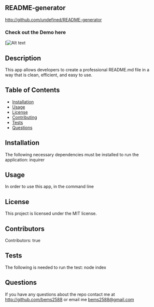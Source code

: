 
  ## README-generator

  http://github.com/undefined/README-generator

  ### Check out the Demo here

[![Alt text](https://www.youtube.com/watch?v=q3YMiJhBK30)

  ## Description

  This app allows developers to create a professional README.md file in a way that is clean, efficient, and easy to use.

  ## Table of Contents

  * [Installation](#installation)
  * [Usage](#usage)
  * [License](#license)
  * [Contributing](#contributing)
  * [Tests](#tests)
  * [Questions](#questions)
  
  ## Installation

  The following necessary dependencies must be installed to run the application: inquirer

  ## Usage

  In order to use this app, in the command line

  ## License

  This project is licensed under the MIT license.

  ## Contributors

  Contributors: true

  ## Tests

  The following is needed to run the test: node index

  ## Questions

  If you have any questions about the repo contact me at http://github.com/bems2588 or email me bems2588@gmail.com

